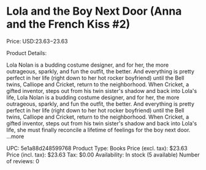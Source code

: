 # Lola and the Boy Next Door (Anna and the French Kiss #2)

Price: USD:$23.63-$23.63

Product Details:

Lola Nolan is a budding costume designer, and for her, the more outrageous, sparkly, and fun the outfit, the better. And everything is pretty perfect in her life (right down to her hot rocker boyfriend) until the Bell twins, Calliope and Cricket, return to the neighborhood. When Cricket, a gifted inventor, steps out from his twin sister's shadow and back into Lola's life, Lola Nolan is a budding costume designer, and for her, the more outrageous, sparkly, and fun the outfit, the better. And everything is pretty perfect in her life (right down to her hot rocker boyfriend) until the Bell twins, Calliope and Cricket, return to the neighborhood. When Cricket, a gifted inventor, steps out from his twin sister's shadow and back into Lola's life, she must finally reconcile a lifetime of feelings for the boy next door. ...more

UPC: 5e1a88d248599768
Product Type: Books
Price (excl. tax): $23.63
Price (incl. tax): $23.63
Tax: $0.00
Availability: In stock (5 available)
Number of reviews: 0